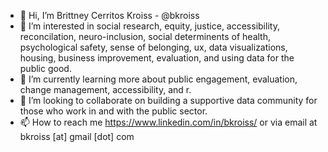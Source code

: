 - 👋 Hi, I’m Brittney Cerritos Kroiss - @bkroiss
- 👀 I’m interested in social research, equity, justice, accessibility, reconcilation, neuro-inclusion, social determinents of health, psychological safety, sense of belonging, ux, data visualizations, housing, business improvement, evaluation, and using data for the public good.
- 🌱 I’m currently learning more about public engagement, evaluation, change management, accessibility, and r.
- 💞️ I’m looking to collaborate on building a supportive data community for those who work in and with the public sector.
- 📫 How to reach me https://www.linkedin.com/in/bkroiss/ or via email at bkroiss [at] gmail [dot] com

<!---
bkroiss/bkroiss is a ✨ special ✨ repository because its `README.md` (this file) appears on your GitHub profile.
You can click the Preview link to take a look at your changes.
--->
